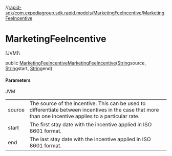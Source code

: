 //[rapid-sdk](../../../index.md)/[com.expediagroup.sdk.rapid.models](../index.md)/[MarketingFeeIncentive](index.md)/[MarketingFeeIncentive](-marketing-fee-incentive.md)

# MarketingFeeIncentive

[JVM]\

public [MarketingFeeIncentive](index.md)[MarketingFeeIncentive](-marketing-fee-incentive.md)([String](https://docs.oracle.com/javase/8/docs/api/java/lang/String.html)source, [String](https://docs.oracle.com/javase/8/docs/api/java/lang/String.html)start, [String](https://docs.oracle.com/javase/8/docs/api/java/lang/String.html)end)

#### Parameters

JVM

| | |
|---|---|
| source | The source of the incentive. This can be used to differentiate between incentives in the case that more than one incentive applies to a particular rate. |
| start | The first stay date with the incentive applied in ISO 8601 format. |
| end | The last stay date with the incentive applied in ISO 8601 format. |
